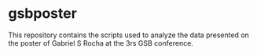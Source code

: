 # gsbposter
This repository contains the scripts used to analyze the data presented on the poster of Gabriel S Rocha at the 3rs GSB conference. 
